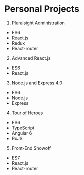 # Personal Projects

  1. Pluralsight Administration
   * ES6
   * React.js
   * Redux
   * React-router

  2. Advanced React.js
   * ES6
   * React.js

  3. Node.js and Express 4.0
   * ES6
   * Node.js
   * Express

  4. Tour of Heroes
   * ES6
   * TypeScript
   * Angular 6
   * RxJS

  5. Front-End Showoff
   * ES7
   * React.js
   * React-router

